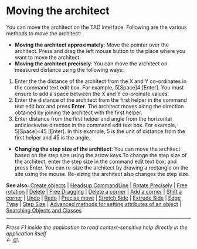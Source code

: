 # Moving the architect

You can move the architect on the TAD interface. Following are the various methods to move the architect:

* **Moving the architect approximately**: Move the pointer over the architect. Press and drag the left mouse button to the place where you want to move the architect.
* **Moving the architect precisely**: You can move the architect on measured distance using the following ways:

1. Enter the the distance of the architect from the X and Y co-ordinates in the command text edit box. For example, 5\[Space]4 \[Enter]. You must ensure to add a space between the X and Y co-ordinate values.
2. Enter the distance of the architect from the first helper in the command text edit box and press **Enter**. The architect moves along the direction obtained by joining the architect with the first helper.
3. Enter distance from the first helper and angle from the horizontal anticlockwise direction in the command edit text box. For example, 5\[Space]<45 \[Enter]. In this example, 5 is the unit of distance from the first helper and 45 is the angle.

* **Changing the step size of the architect**: You can move the architect based on the step size using the arrow keys.To change the step size of the architect, enter the step size in the command edit text box, and press Enter. You can re-size the architect by drawing a rectangle on the site using the mouse. Re-sizing the architect also changes the step size.

**See also:** [Create objects](https://docs.teamtad.com/actcreateobjnew) | [Headsup CommandLine](https://docs.teamtad.com/actshowcommandline) | [Rotate Precisely](https://docs.teamtad.com/action12) | [Free rotation](https://docs.teamtad.com/isrotating) | [Delete](https://docs.teamtad.com/action5) | [Free Dragging](https://docs.teamtad.com/isdraggingobj) | [Delete a corner](https://docs.teamtad.com/action18) | [Add a corner](https://docs.teamtad.com/action19) | [Shift a corner](https://docs.teamtad.com/action17) | [Undo](https://docs.teamtad.com/action15) | [Redo](https://docs.teamtad.com/action16) | [Precise move](https://docs.teamtad.com/action1) | [Stretch Side](https://docs.teamtad.com/action13) | [Extrude Side](https://docs.teamtad.com/action14) | [Edge Type](https://docs.teamtad.com/docurve) | [Step Size](https://docs.teamtad.com/stepsizeview) | [Advanced methods for setting attributes of an object](https://docs.teamtad.com/advanced\_methods\_for\_setting\_attributes\_of\_an\_object) | [Searching Objects and Classes](https://docs.teamtad.com/searchobjclass)

***

_Press F1 inside the application to read context-sensitive help directly in the application itself_\
_←_ [_∈_](https://docs.teamtad.com/moving\_the\_architect?do=edit)\
